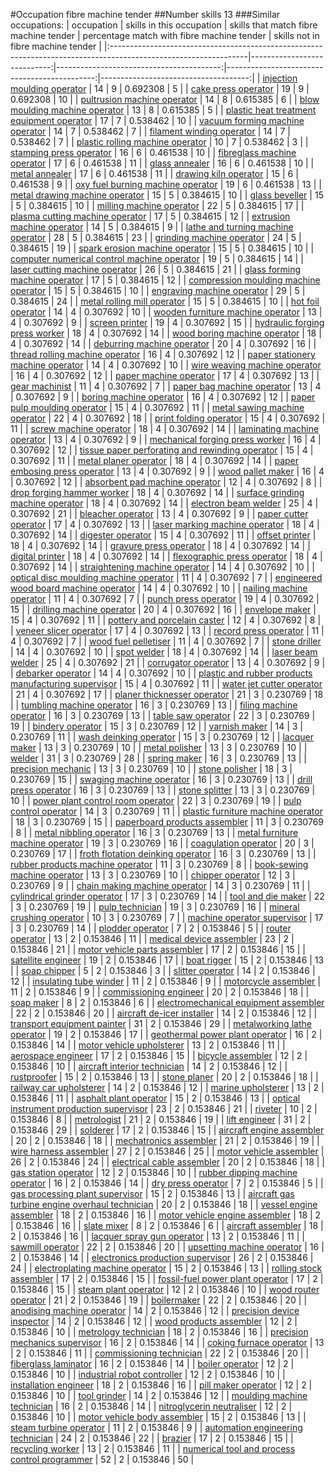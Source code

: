 #Occupation fibre machine tender
##Number skills 13
###Similar occupations:
| occupation                                                                                                      |   skills in this occupation |   skills that match fibre machine tender |   percentage match with fibre machine tender |   skills not in fibre machine tender |
|:----------------------------------------------------------------------------------------------------------------|----------------------------:|-----------------------------------------:|---------------------------------------------:|-------------------------------------:|
| [injection moulding operator](injection_moulding_operator.md)                                                   |                          14 |                                        9 |                                     0.692308 |                                    5 |
| [cake press operator](cake_press_operator.md)                                                                   |                          19 |                                        9 |                                     0.692308 |                                   10 |
| [pultrusion machine operator](pultrusion_machine_operator.md)                                                   |                          14 |                                        8 |                                     0.615385 |                                    6 |
| [blow moulding machine operator](blow_moulding_machine_operator.md)                                             |                          13 |                                        8 |                                     0.615385 |                                    5 |
| [plastic heat treatment equipment operator](plastic_heat_treatment_equipment_operator.md)                       |                          17 |                                        7 |                                     0.538462 |                                   10 |
| [vacuum forming machine operator](vacuum_forming_machine_operator.md)                                           |                          14 |                                        7 |                                     0.538462 |                                    7 |
| [filament winding operator](filament_winding_operator.md)                                                       |                          14 |                                        7 |                                     0.538462 |                                    7 |
| [plastic rolling machine operator](plastic_rolling_machine_operator.md)                                         |                          10 |                                        7 |                                     0.538462 |                                    3 |
| [stamping press operator](stamping_press_operator.md)                                                           |                          16 |                                        6 |                                     0.461538 |                                   10 |
| [fibreglass machine operator](fibreglass_machine_operator.md)                                                   |                          17 |                                        6 |                                     0.461538 |                                   11 |
| [glass annealer](glass_annealer.md)                                                                             |                          16 |                                        6 |                                     0.461538 |                                   10 |
| [metal annealer](metal_annealer.md)                                                                             |                          17 |                                        6 |                                     0.461538 |                                   11 |
| [drawing kiln operator](drawing_kiln_operator.md)                                                               |                          15 |                                        6 |                                     0.461538 |                                    9 |
| [oxy fuel burning machine operator](oxy_fuel_burning_machine_operator.md)                                       |                          19 |                                        6 |                                     0.461538 |                                   13 |
| [metal drawing machine operator](metal_drawing_machine_operator.md)                                             |                          15 |                                        5 |                                     0.384615 |                                   10 |
| [glass beveller](glass_beveller.md)                                                                             |                          15 |                                        5 |                                     0.384615 |                                   10 |
| [milling machine operator](milling_machine_operator.md)                                                         |                          22 |                                        5 |                                     0.384615 |                                   17 |
| [plasma cutting machine operator](plasma_cutting_machine_operator.md)                                           |                          17 |                                        5 |                                     0.384615 |                                   12 |
| [extrusion machine operator](extrusion_machine_operator.md)                                                     |                          14 |                                        5 |                                     0.384615 |                                    9 |
| [lathe and turning machine operator](lathe_and_turning_machine_operator.md)                                     |                          28 |                                        5 |                                     0.384615 |                                   23 |
| [grinding machine operator](grinding_machine_operator.md)                                                       |                          24 |                                        5 |                                     0.384615 |                                   19 |
| [spark erosion machine operator](spark_erosion_machine_operator.md)                                             |                          15 |                                        5 |                                     0.384615 |                                   10 |
| [computer numerical control machine operator](computer_numerical_control_machine_operator.md)                   |                          19 |                                        5 |                                     0.384615 |                                   14 |
| [laser cutting machine operator](laser_cutting_machine_operator.md)                                             |                          26 |                                        5 |                                     0.384615 |                                   21 |
| [glass forming machine operator](glass_forming_machine_operator.md)                                             |                          17 |                                        5 |                                     0.384615 |                                   12 |
| [compression moulding machine operator](compression_moulding_machine_operator.md)                               |                          15 |                                        5 |                                     0.384615 |                                   10 |
| [engraving machine operator](engraving_machine_operator.md)                                                     |                          29 |                                        5 |                                     0.384615 |                                   24 |
| [metal rolling mill operator](metal_rolling_mill_operator.md)                                                   |                          15 |                                        5 |                                     0.384615 |                                   10 |
| [hot foil operator](hot_foil_operator.md)                                                                       |                          14 |                                        4 |                                     0.307692 |                                   10 |
| [wooden furniture machine operator](wooden_furniture_machine_operator.md)                                       |                          13 |                                        4 |                                     0.307692 |                                    9 |
| [screen printer](screen_printer.md)                                                                             |                          19 |                                        4 |                                     0.307692 |                                   15 |
| [hydraulic forging press worker](hydraulic_forging_press_worker.md)                                             |                          18 |                                        4 |                                     0.307692 |                                   14 |
| [wood boring machine operator](wood_boring_machine_operator.md)                                                 |                          18 |                                        4 |                                     0.307692 |                                   14 |
| [deburring machine operator](deburring_machine_operator.md)                                                     |                          20 |                                        4 |                                     0.307692 |                                   16 |
| [thread rolling machine operator](thread_rolling_machine_operator.md)                                           |                          16 |                                        4 |                                     0.307692 |                                   12 |
| [paper stationery machine operator](paper_stationery_machine_operator.md)                                       |                          14 |                                        4 |                                     0.307692 |                                   10 |
| [wire weaving machine operator](wire_weaving_machine_operator.md)                                               |                          16 |                                        4 |                                     0.307692 |                                   12 |
| [paper machine operator](paper_machine_operator.md)                                                             |                          17 |                                        4 |                                     0.307692 |                                   13 |
| [gear machinist](gear_machinist.md)                                                                             |                          11 |                                        4 |                                     0.307692 |                                    7 |
| [paper bag machine operator](paper_bag_machine_operator.md)                                                     |                          13 |                                        4 |                                     0.307692 |                                    9 |
| [boring machine operator](boring_machine_operator.md)                                                           |                          16 |                                        4 |                                     0.307692 |                                   12 |
| [paper pulp moulding operator](paper_pulp_moulding_operator.md)                                                 |                          15 |                                        4 |                                     0.307692 |                                   11 |
| [metal sawing machine operator](metal_sawing_machine_operator.md)                                               |                          22 |                                        4 |                                     0.307692 |                                   18 |
| [print folding operator](print_folding_operator.md)                                                             |                          15 |                                        4 |                                     0.307692 |                                   11 |
| [screw machine operator](screw_machine_operator.md)                                                             |                          18 |                                        4 |                                     0.307692 |                                   14 |
| [laminating machine operator](laminating_machine_operator.md)                                                   |                          13 |                                        4 |                                     0.307692 |                                    9 |
| [mechanical forging press worker](mechanical_forging_press_worker.md)                                           |                          16 |                                        4 |                                     0.307692 |                                   12 |
| [tissue paper perforating and rewinding operator](tissue_paper_perforating_and_rewinding_operator.md)           |                          15 |                                        4 |                                     0.307692 |                                   11 |
| [metal planer operator](metal_planer_operator.md)                                                               |                          18 |                                        4 |                                     0.307692 |                                   14 |
| [paper embosing press operator](paper_embosing_press_operator.md)                                               |                          13 |                                        4 |                                     0.307692 |                                    9 |
| [wood pallet maker](wood_pallet_maker.md)                                                                       |                          16 |                                        4 |                                     0.307692 |                                   12 |
| [absorbent pad machine operator](absorbent_pad_machine_operator.md)                                             |                          12 |                                        4 |                                     0.307692 |                                    8 |
| [drop forging hammer worker](drop_forging_hammer_worker.md)                                                     |                          18 |                                        4 |                                     0.307692 |                                   14 |
| [surface grinding machine operator](surface_grinding_machine_operator.md)                                       |                          18 |                                        4 |                                     0.307692 |                                   14 |
| [electron beam welder](electron_beam_welder.md)                                                                 |                          25 |                                        4 |                                     0.307692 |                                   21 |
| [bleacher operator](bleacher_operator.md)                                                                       |                          13 |                                        4 |                                     0.307692 |                                    9 |
| [paper cutter operator](paper_cutter_operator.md)                                                               |                          17 |                                        4 |                                     0.307692 |                                   13 |
| [laser marking machine operator](laser_marking_machine_operator.md)                                             |                          18 |                                        4 |                                     0.307692 |                                   14 |
| [digester operator](digester_operator.md)                                                                       |                          15 |                                        4 |                                     0.307692 |                                   11 |
| [offset printer](offset_printer.md)                                                                             |                          18 |                                        4 |                                     0.307692 |                                   14 |
| [gravure press operator](gravure_press_operator.md)                                                             |                          18 |                                        4 |                                     0.307692 |                                   14 |
| [digital printer](digital_printer.md)                                                                           |                          18 |                                        4 |                                     0.307692 |                                   14 |
| [flexographic press operator](flexographic_press_operator.md)                                                   |                          18 |                                        4 |                                     0.307692 |                                   14 |
| [straightening machine operator](straightening_machine_operator.md)                                             |                          14 |                                        4 |                                     0.307692 |                                   10 |
| [optical disc moulding machine operator](optical_disc_moulding_machine_operator.md)                             |                          11 |                                        4 |                                     0.307692 |                                    7 |
| [engineered wood board machine operator](engineered_wood_board_machine_operator.md)                             |                          14 |                                        4 |                                     0.307692 |                                   10 |
| [nailing machine operator](nailing_machine_operator.md)                                                         |                          11 |                                        4 |                                     0.307692 |                                    7 |
| [punch press operator](punch_press_operator.md)                                                                 |                          19 |                                        4 |                                     0.307692 |                                   15 |
| [drilling machine operator](drilling_machine_operator.md)                                                       |                          20 |                                        4 |                                     0.307692 |                                   16 |
| [envelope maker](envelope_maker.md)                                                                             |                          15 |                                        4 |                                     0.307692 |                                   11 |
| [pottery and porcelain caster](pottery_and_porcelain_caster.md)                                                 |                          12 |                                        4 |                                     0.307692 |                                    8 |
| [veneer slicer operator](veneer_slicer_operator.md)                                                             |                          17 |                                        4 |                                     0.307692 |                                   13 |
| [record press operator](record_press_operator.md)                                                               |                          11 |                                        4 |                                     0.307692 |                                    7 |
| [wood fuel pelletiser](wood_fuel_pelletiser.md)                                                                 |                          11 |                                        4 |                                     0.307692 |                                    7 |
| [stone driller](stone_driller.md)                                                                               |                          14 |                                        4 |                                     0.307692 |                                   10 |
| [spot welder](spot_welder.md)                                                                                   |                          18 |                                        4 |                                     0.307692 |                                   14 |
| [laser beam welder](laser_beam_welder.md)                                                                       |                          25 |                                        4 |                                     0.307692 |                                   21 |
| [corrugator operator](corrugator_operator.md)                                                                   |                          13 |                                        4 |                                     0.307692 |                                    9 |
| [debarker operator](debarker_operator.md)                                                                       |                          14 |                                        4 |                                     0.307692 |                                   10 |
| [plastic and rubber products manufacturing supervisor](plastic_and_rubber_products_manufacturing_supervisor.md) |                          15 |                                        4 |                                     0.307692 |                                   11 |
| [water jet cutter operator](water_jet_cutter_operator.md)                                                       |                          21 |                                        4 |                                     0.307692 |                                   17 |
| [planer thicknesser operator](planer_thicknesser_operator.md)                                                   |                          21 |                                        3 |                                     0.230769 |                                   18 |
| [tumbling machine operator](tumbling_machine_operator.md)                                                       |                          16 |                                        3 |                                     0.230769 |                                   13 |
| [filing machine operator](filing_machine_operator.md)                                                           |                          16 |                                        3 |                                     0.230769 |                                   13 |
| [table saw operator](table_saw_operator.md)                                                                     |                          22 |                                        3 |                                     0.230769 |                                   19 |
| [bindery operator](bindery_operator.md)                                                                         |                          15 |                                        3 |                                     0.230769 |                                   12 |
| [varnish maker](varnish_maker.md)                                                                               |                          14 |                                        3 |                                     0.230769 |                                   11 |
| [wash deinking operator](wash_deinking_operator.md)                                                             |                          15 |                                        3 |                                     0.230769 |                                   12 |
| [lacquer maker](lacquer_maker.md)                                                                               |                          13 |                                        3 |                                     0.230769 |                                   10 |
| [metal polisher](metal_polisher.md)                                                                             |                          13 |                                        3 |                                     0.230769 |                                   10 |
| [welder](welder.md)                                                                                             |                          31 |                                        3 |                                     0.230769 |                                   28 |
| [spring maker](spring_maker.md)                                                                                 |                          16 |                                        3 |                                     0.230769 |                                   13 |
| [precision mechanic](precision_mechanic.md)                                                                     |                          13 |                                        3 |                                     0.230769 |                                   10 |
| [stone polisher](stone_polisher.md)                                                                             |                          18 |                                        3 |                                     0.230769 |                                   15 |
| [swaging machine operator](swaging_machine_operator.md)                                                         |                          16 |                                        3 |                                     0.230769 |                                   13 |
| [drill press operator](drill_press_operator.md)                                                                 |                          16 |                                        3 |                                     0.230769 |                                   13 |
| [stone splitter](stone_splitter.md)                                                                             |                          13 |                                        3 |                                     0.230769 |                                   10 |
| [power plant control room operator](power_plant_control_room_operator.md)                                       |                          22 |                                        3 |                                     0.230769 |                                   19 |
| [pulp control operator](pulp_control_operator.md)                                                               |                          14 |                                        3 |                                     0.230769 |                                   11 |
| [plastic furniture machine operator](plastic_furniture_machine_operator.md)                                     |                          18 |                                        3 |                                     0.230769 |                                   15 |
| [paperboard products assembler](paperboard_products_assembler.md)                                               |                          11 |                                        3 |                                     0.230769 |                                    8 |
| [metal nibbling operator](metal_nibbling_operator.md)                                                           |                          16 |                                        3 |                                     0.230769 |                                   13 |
| [metal furniture machine operator](metal_furniture_machine_operator.md)                                         |                          19 |                                        3 |                                     0.230769 |                                   16 |
| [coagulation operator](coagulation_operator.md)                                                                 |                          20 |                                        3 |                                     0.230769 |                                   17 |
| [froth flotation deinking operator](froth_flotation_deinking_operator.md)                                       |                          16 |                                        3 |                                     0.230769 |                                   13 |
| [rubber products machine operator](rubber_products_machine_operator.md)                                         |                          11 |                                        3 |                                     0.230769 |                                    8 |
| [book-sewing machine operator](book-sewing_machine_operator.md)                                                 |                          13 |                                        3 |                                     0.230769 |                                   10 |
| [chipper operator](chipper_operator.md)                                                                         |                          12 |                                        3 |                                     0.230769 |                                    9 |
| [chain making machine operator](chain_making_machine_operator.md)                                               |                          14 |                                        3 |                                     0.230769 |                                   11 |
| [cylindrical grinder operator](cylindrical_grinder_operator.md)                                                 |                          17 |                                        3 |                                     0.230769 |                                   14 |
| [tool and die maker](tool_and_die_maker.md)                                                                     |                          22 |                                        3 |                                     0.230769 |                                   19 |
| [pulp technician](pulp_technician.md)                                                                           |                          19 |                                        3 |                                     0.230769 |                                   16 |
| [mineral crushing operator](mineral_crushing_operator.md)                                                       |                          10 |                                        3 |                                     0.230769 |                                    7 |
| [machine operator supervisor](machine_operator_supervisor.md)                                                   |                          17 |                                        3 |                                     0.230769 |                                   14 |
| [plodder operator](plodder_operator.md)                                                                         |                           7 |                                        2 |                                     0.153846 |                                    5 |
| [router operator](router_operator.md)                                                                           |                          13 |                                        2 |                                     0.153846 |                                   11 |
| [medical device assembler](medical_device_assembler.md)                                                         |                          23 |                                        2 |                                     0.153846 |                                   21 |
| [motor vehicle parts assembler](motor_vehicle_parts_assembler.md)                                               |                          17 |                                        2 |                                     0.153846 |                                   15 |
| [satellite engineer](satellite_engineer.md)                                                                     |                          19 |                                        2 |                                     0.153846 |                                   17 |
| [boat rigger](boat_rigger.md)                                                                                   |                          15 |                                        2 |                                     0.153846 |                                   13 |
| [soap chipper](soap_chipper.md)                                                                                 |                           5 |                                        2 |                                     0.153846 |                                    3 |
| [slitter operator](slitter_operator.md)                                                                         |                          14 |                                        2 |                                     0.153846 |                                   12 |
| [insulating tube winder](insulating_tube_winder.md)                                                             |                          11 |                                        2 |                                     0.153846 |                                    9 |
| [motorcycle assembler](motorcycle_assembler.md)                                                                 |                          11 |                                        2 |                                     0.153846 |                                    9 |
| [commissioning engineer](commissioning_engineer.md)                                                             |                          20 |                                        2 |                                     0.153846 |                                   18 |
| [soap maker](soap_maker.md)                                                                                     |                           8 |                                        2 |                                     0.153846 |                                    6 |
| [electromechanical equipment assembler](electromechanical_equipment_assembler.md)                               |                          22 |                                        2 |                                     0.153846 |                                   20 |
| [aircraft de-icer installer](aircraft_de-icer_installer.md)                                                     |                          14 |                                        2 |                                     0.153846 |                                   12 |
| [transport equipment painter](transport_equipment_painter.md)                                                   |                          31 |                                        2 |                                     0.153846 |                                   29 |
| [metalworking lathe operator](metalworking_lathe_operator.md)                                                   |                          19 |                                        2 |                                     0.153846 |                                   17 |
| [geothermal power plant operator](geothermal_power_plant_operator.md)                                           |                          16 |                                        2 |                                     0.153846 |                                   14 |
| [motor vehicle upholsterer](motor_vehicle_upholsterer.md)                                                       |                          13 |                                        2 |                                     0.153846 |                                   11 |
| [aerospace engineer](aerospace_engineer.md)                                                                     |                          17 |                                        2 |                                     0.153846 |                                   15 |
| [bicycle assembler](bicycle_assembler.md)                                                                       |                          12 |                                        2 |                                     0.153846 |                                   10 |
| [aircraft interior technician](aircraft_interior_technician.md)                                                 |                          14 |                                        2 |                                     0.153846 |                                   12 |
| [rustproofer](rustproofer.md)                                                                                   |                          15 |                                        2 |                                     0.153846 |                                   13 |
| [stone planer](stone_planer.md)                                                                                 |                          20 |                                        2 |                                     0.153846 |                                   18 |
| [railway car upholsterer](railway_car_upholsterer.md)                                                           |                          14 |                                        2 |                                     0.153846 |                                   12 |
| [marine upholsterer](marine_upholsterer.md)                                                                     |                          13 |                                        2 |                                     0.153846 |                                   11 |
| [asphalt plant operator](asphalt_plant_operator.md)                                                             |                          15 |                                        2 |                                     0.153846 |                                   13 |
| [optical instrument production supervisor](optical_instrument_production_supervisor.md)                         |                          23 |                                        2 |                                     0.153846 |                                   21 |
| [riveter](riveter.md)                                                                                           |                          10 |                                        2 |                                     0.153846 |                                    8 |
| [metrologist](metrologist.md)                                                                                   |                          21 |                                        2 |                                     0.153846 |                                   19 |
| [lift engineer](lift_engineer.md)                                                                               |                          31 |                                        2 |                                     0.153846 |                                   29 |
| [solderer](solderer.md)                                                                                         |                          17 |                                        2 |                                     0.153846 |                                   15 |
| [aircraft engine assembler](aircraft_engine_assembler.md)                                                       |                          20 |                                        2 |                                     0.153846 |                                   18 |
| [mechatronics assembler](mechatronics_assembler.md)                                                             |                          21 |                                        2 |                                     0.153846 |                                   19 |
| [wire harness assembler](wire_harness_assembler.md)                                                             |                          27 |                                        2 |                                     0.153846 |                                   25 |
| [motor vehicle assembler](motor_vehicle_assembler.md)                                                           |                          26 |                                        2 |                                     0.153846 |                                   24 |
| [electrical cable assembler](electrical_cable_assembler.md)                                                     |                          20 |                                        2 |                                     0.153846 |                                   18 |
| [gas station operator](gas_station_operator.md)                                                                 |                          12 |                                        2 |                                     0.153846 |                                   10 |
| [rubber dipping machine operator](rubber_dipping_machine_operator.md)                                           |                          16 |                                        2 |                                     0.153846 |                                   14 |
| [dry press operator](dry_press_operator.md)                                                                     |                           7 |                                        2 |                                     0.153846 |                                    5 |
| [gas processing plant supervisor](gas_processing_plant_supervisor.md)                                           |                          15 |                                        2 |                                     0.153846 |                                   13 |
| [aircraft gas turbine engine overhaul technician](aircraft_gas_turbine_engine_overhaul_technician.md)           |                          20 |                                        2 |                                     0.153846 |                                   18 |
| [vessel engine assembler](vessel_engine_assembler.md)                                                           |                          18 |                                        2 |                                     0.153846 |                                   16 |
| [motor vehicle engine assembler](motor_vehicle_engine_assembler.md)                                             |                          18 |                                        2 |                                     0.153846 |                                   16 |
| [slate mixer](slate_mixer.md)                                                                                   |                           8 |                                        2 |                                     0.153846 |                                    6 |
| [aircraft assembler](aircraft_assembler.md)                                                                     |                          18 |                                        2 |                                     0.153846 |                                   16 |
| [lacquer spray gun operator](lacquer_spray_gun_operator.md)                                                     |                          13 |                                        2 |                                     0.153846 |                                   11 |
| [sawmill operator](sawmill_operator.md)                                                                         |                          22 |                                        2 |                                     0.153846 |                                   20 |
| [upsetting machine operator](upsetting_machine_operator.md)                                                     |                          16 |                                        2 |                                     0.153846 |                                   14 |
| [electronics production supervisor](electronics_production_supervisor.md)                                       |                          26 |                                        2 |                                     0.153846 |                                   24 |
| [electroplating machine operator](electroplating_machine_operator.md)                                           |                          15 |                                        2 |                                     0.153846 |                                   13 |
| [rolling stock assembler](rolling_stock_assembler.md)                                                           |                          17 |                                        2 |                                     0.153846 |                                   15 |
| [fossil-fuel power plant operator](fossil-fuel_power_plant_operator.md)                                         |                          17 |                                        2 |                                     0.153846 |                                   15 |
| [steam plant operator](steam_plant_operator.md)                                                                 |                          12 |                                        2 |                                     0.153846 |                                   10 |
| [wood router operator](wood_router_operator.md)                                                                 |                          21 |                                        2 |                                     0.153846 |                                   19 |
| [boilermaker](boilermaker.md)                                                                                   |                          22 |                                        2 |                                     0.153846 |                                   20 |
| [anodising machine operator](anodising_machine_operator.md)                                                     |                          14 |                                        2 |                                     0.153846 |                                   12 |
| [precision device inspector](precision_device_inspector.md)                                                     |                          14 |                                        2 |                                     0.153846 |                                   12 |
| [wood products assembler](wood_products_assembler.md)                                                           |                          12 |                                        2 |                                     0.153846 |                                   10 |
| [metrology technician](metrology_technician.md)                                                                 |                          18 |                                        2 |                                     0.153846 |                                   16 |
| [precision mechanics supervisor](precision_mechanics_supervisor.md)                                             |                          16 |                                        2 |                                     0.153846 |                                   14 |
| [coking furnace operator](coking_furnace_operator.md)                                                           |                          13 |                                        2 |                                     0.153846 |                                   11 |
| [commissioning technician](commissioning_technician.md)                                                         |                          22 |                                        2 |                                     0.153846 |                                   20 |
| [fiberglass laminator](fiberglass_laminator.md)                                                                 |                          16 |                                        2 |                                     0.153846 |                                   14 |
| [boiler operator](boiler_operator.md)                                                                           |                          12 |                                        2 |                                     0.153846 |                                   10 |
| [industrial robot controller](industrial_robot_controller.md)                                                   |                          12 |                                        2 |                                     0.153846 |                                   10 |
| [installation engineer](installation_engineer.md)                                                               |                          18 |                                        2 |                                     0.153846 |                                   16 |
| [pill maker operator](pill_maker_operator.md)                                                                   |                          12 |                                        2 |                                     0.153846 |                                   10 |
| [tool grinder](tool_grinder.md)                                                                                 |                          14 |                                        2 |                                     0.153846 |                                   12 |
| [moulding machine technician](moulding_machine_technician.md)                                                   |                          16 |                                        2 |                                     0.153846 |                                   14 |
| [nitroglycerin neutraliser](nitroglycerin_neutraliser.md)                                                       |                          12 |                                        2 |                                     0.153846 |                                   10 |
| [motor vehicle body assembler](motor_vehicle_body_assembler.md)                                                 |                          15 |                                        2 |                                     0.153846 |                                   13 |
| [steam turbine operator](steam_turbine_operator.md)                                                             |                          11 |                                        2 |                                     0.153846 |                                    9 |
| [automation engineering technician](automation_engineering_technician.md)                                       |                          24 |                                        2 |                                     0.153846 |                                   22 |
| [brazier](brazier.md)                                                                                           |                          17 |                                        2 |                                     0.153846 |                                   15 |
| [recycling worker](recycling_worker.md)                                                                         |                          13 |                                        2 |                                     0.153846 |                                   11 |
| [numerical tool and process control programmer](numerical_tool_and_process_control_programmer.md)               |                          52 |                                        2 |                                     0.153846 |                                   50 |
